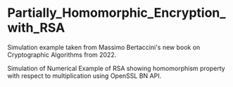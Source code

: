 # Partially_Homomorphic_Encryption_with_RSA

Simulation example taken from Massimo Bertaccini's new book on Cryptographic Algorithms from 2022.

Simulation of Numerical Example of RSA showing homomorphism property with respect to multiplication
using OpenSSL BN API.

